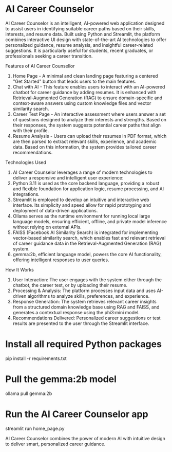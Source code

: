 # AI Career Counselor

AI Career Counselor is an intelligent, AI-powered web application designed to assist users in identifying suitable career paths based on their skills, interests, and resume data. Built using Python and Streamlit, the platform combines interactive UI design with state-of-the-art AI technologies to offer personalized guidance, resume analysis, and insightful career-related suggestions. It is particularly useful for students, recent graduates, or professionals seeking a career transition.

Features of AI Career Counsellor 
1. Home Page - A minimal and clean landing page featuring a centered "Get Started" button that leads users to the main features.
2. Chat with AI - This feature enables users to interact with an AI-powered chatbot for career guidance by adding resumes. It is enhanced with Retrieval-Augmented Generation (RAG) to ensure domain-specific and context-aware answers using custom knowledge files and vector similarity search.
3. Career Test Page - An interactive assessment where users answer a set of questions designed to analyze their interests and strengths. Based on their responses, the system suggests potential career paths that align with their profile.
4. Resume Analysis - Users can upload their resumes in PDF format, which are then parsed to extract relevant skills, experience, and academic data. Based on this information, the system provides tailored career recommendations.

Technologies Used
1. AI Career Counselor leverages a range of modern technologies to deliver a responsive and intelligent user experience:
2. Python 3.11 is used as the core backend language, providing a robust and flexible foundation for application logic, resume processing, and AI integrations.
3. Streamlit is employed to develop an intuitive and interactive web interface. Its simplicity and speed allow for rapid prototyping and deployment of data-driven applications.
4. Ollama serves as the runtime environment for running local large language models, ensuring efficient, offline, and private model inference without relying on external APIs.
5. FAISS (Facebook AI Similarity Search) is integrated for implementing vector-based similarity search, which enables fast and relevant retrieval of career guidance data in the Retrieval-Augmented Generation (RAG) system.
6. gemma:2b, efficient language model, powers the core AI functionality, offering intelligent responses to user queries.

How It Works
1. User Interaction: The user engages with the system either through the chatbot, the career test, or by uploading their resume.
2. Processing & Analysis: The platform processes input data and uses AI-driven algorithms to analyze skills, preferences, and experience.
3. Response Generation: The system retrieves relevant career insights from a structured domain knowledge base using RAG and FAISS, and generates a contextual response using the phi3:mini model.
4. Recommendations Delivered: Personalized career suggestions or test results are presented to the user through the Streamlit interface.


# Install all required Python packages
pip install -r requirements.txt

# Pull the gemma:2b model 
ollama pull gemma:2b

# Run the AI Career Counselor app
streamlit run home_page.py

AI Career Counselor combines the power of modern AI with intuitive design to deliver smart, personalized career guidance.
